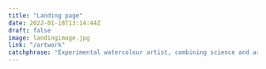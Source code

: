 ```yaml
---
title: "Landing page"
date: 2022-01-18T13:14:44Z
draft: false
image: landingimage.jpg
link: "/artwork"
catchphrase: "Experimental watercolour artist, combining science and art"
---
```

